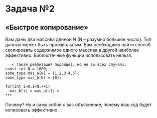 Задача №2
=============
«Быстрое копирование»
------------------------
Вам даны два массива длиной N (N – разумно большое число). Тип данных может быть произвольным. Вам необходимо найти способ скопировать содержимое одного массива в другой наиболее эффективно. Библиотечные функции использовать нельзя.

       < Такая реализация подойдет, но не во всех случаях:
	const int N = 1000;
	some_type mas_a[N] = {1,2,3,4,5};
	some_type mas_b[N] = {0};

	for(int i=0;i<N;++i)
  	  mas_b[i] = mas_a[i]; >
	***
Почему? Ну и само собой с вас объяснение, почему ваш код будет копировать эффективно.
